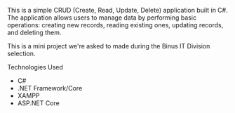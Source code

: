 This is a simple CRUD (Create, Read, Update, Delete) application built in C#. The application allows users to manage data by performing basic operations: creating new records, reading existing ones, updating records, and deleting them.

This is a mini project we're asked to made during the Binus IT Division selection.

Technologies Used
- C#
- .NET Framework/Core
- XAMPP
- ASP.NET Core
